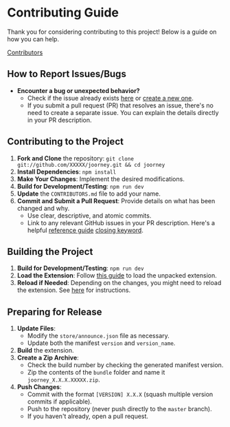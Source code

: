 # Contributing Guide

Thank you for considering contributing to this project! Below is a guide on how you can help.

[Contributors](./CONTRIBUTORS.md)

## How to Report Issues/Bugs

-   **Encounter a bug or unexpected behavior?**
    -   Check if the issue already exists [here](https://github.com/MrSweeter/joorney/issues) or [create a new one](https://github.com/MrSweeter/joorney/issues/new/choose).
    -   If you submit a pull request (PR) that resolves an issue, there's no need to create a separate issue. You can explain the details directly in your PR description.

## Contributing to the Project

1. **Fork and Clone** the repository:
   `git clone git://github.com/XXXXX/joorney.git && cd joorney`
2. **Install Dependencies**:
   `npm install`
3. **Make Your Changes**: Implement the desired modifications.
4. **Build for Development/Testing**:
   `npm run dev`
5. **Update** the `CONTRIBUTORS.md` file to add your name.
6. **Commit and Submit a Pull Request**: Provide details on what has been changed and why.
    - Use clear, descriptive, and atomic commits.
    - Link to any relevant GitHub issues in your PR description. Here's a helpful [reference guide](https://docs.github.com/en/get-started/writing-on-github/getting-started-with-writing-and-formatting-on-github/basic-writing-and-formatting-syntax#referencing-issues-and-pull-requests) [closing keyword](https://docs.github.com/en/issues/tracking-your-work-with-issues/linking-a-pull-request-to-an-issue).

## Building the Project

1. **Build for Development/Testing**:
   `npm run dev`
2. **Load the Extension**: Follow [this guide](https://developer.chrome.com/docs/extensions/get-started/tutorial/hello-world#load-unpacked) to load the unpacked extension.
3. **Reload if Needed**: Depending on the changes, you might need to reload the extension. See [here](https://developer.chrome.com/docs/extensions/get-started/tutorial/hello-world#reload) for instructions.

## Preparing for Release

1. **Update Files**:
    - Modify the `store/announce.json` file as necessary.
    - Update both the manifest `version` and `version_name`.
2. **Build** the extension.
3. **Create a Zip Archive**:
    - Check the build number by checking the generated manifest version.
    - Zip the contents of the `bundle` folder and name it `joorney_X.X.X.XXXXX.zip`.
4. **Push Changes**:
    - Commit with the format `[VERSION] X.X.X` (squash multiple version commits if applicable).
    - Push to the repository (never push directly to the `master` branch).
    - If you haven't already, open a pull request.
